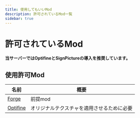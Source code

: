 ```yaml
---
title: 使用してもいいMod
description: 許可されているMod一覧
sidebar: true
---
```

# 許可されているMod

**当サーバーではOptifineとSignPictureの導入を推奨しています。**


## 使用許可Mod

| 名前                                                         | 概要                                                  |
| ------------------------------------------------------------ | ----------------------------------------------------- |
| [Forge](https://files.minecraftforge.net/)                   | 前提mod                                    |
| [Optifine](https://optifine.net/downloads)                   |オリジナルテクスチャを適用させるために必要 |
